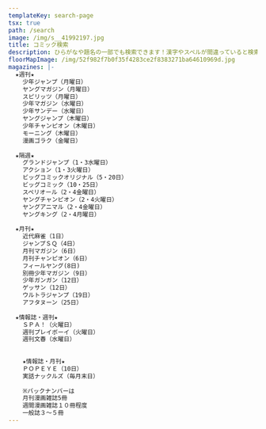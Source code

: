 ```yaml
---
templateKey: search-page
tsx: true
path: /search
image: /img/s__41992197.jpg
title: コミック検索
description: ひらがなや題名の一部でも検索できます！漢字やスペルが間違っていると検索できないのでお試しください！
floorMapImage: /img/52f982f7b0f35f4283ce2f8383271ba64610969d.jpg
magazines: |-
  ★週刊★
    少年ジャンプ（月曜日）
    ヤングマガジン（月曜日）
    スピリッツ（月曜日）
    少年マガジン（水曜日）　　　　　
    少年サンデー（水曜日）
    ヤングジャンプ（木曜日）
    少年チャンピオン（木曜日）
    モーニング（木曜日）
    漫画ゴラク（金曜日）
    
  ★隔週★
    グランドジャンプ（1・3水曜日）　
    アクション（1・3火曜日）
    ビッグコミックオリジナル（5・20日）　　
    ビッグコミック（10・25日）
    スペリオール（2・4金曜日）
    ヤングチャンピオン（2・4火曜日）
    ヤングアニマル（2・4金曜日）　　　
    ヤングキング（2・4月曜日）
    
  ★月刊★
    近代麻雀（1日）
    ジャンプＳＱ（4日）
    月刊マガジン（6日）          
    月刊チャンピオン（6日）
    フィールヤング(8日)
    別冊少年マガジン（9日）　　　
    少年ガンガン（12日）
    ゲッサン（12日）　
    ウルトラジャンプ（19日）
    アフタヌーン（25日）　　
    
  ★情報誌・週刊★
    ＳＰＡ！（火曜日）
    週刊プレイボーイ（火曜日）
    週刊文春（水曜日）
    
    
    ★情報誌・月刊★
    ＰＯＰＥＹＥ（10日）
    実話ナックルズ（毎月末日）
    
    ※バックナンバーは
    月刊漫画雑誌5冊
    週間漫画雑誌１０冊程度
    一般誌３～５冊
---
```

